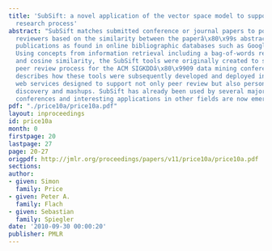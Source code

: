 ```yaml
---
title: 'SubSift: a novel application of the vector space model to support the academic
  research process'
abstract: "SubSift matches submitted conference or journal papers to potential peer
  reviewers based on the similarity between the paperâ\x80\x99s abstract and the reviewerâ\x80\x99s
  publications as found in online bibliographic databases such as Google Scholar.
  Using concepts from information retrieval including a bag-of-words representation
  and cosine similarity, the SubSift tools were originally created to streamline the
  peer review process for the ACM SIGKDDâ\x80\x9909 data mining conference. This paper
  describes how these tools were subsequently developed and deployed in the form of
  web services designed to support not only peer review but also personalised data
  discovery and mashups. SubSift has already been used by several major data mining
  conferences and interesting applications in other fields are now emerging."
pdf: "./price10a/price10a.pdf"
layout: inproceedings
id: price10a
month: 0
firstpage: 20
lastpage: 27
page: 20-27
origpdf: http://jmlr.org/proceedings/papers/v11/price10a/price10a.pdf
sections: 
author:
- given: Simon
  family: Price
- given: Peter A.
  family: Flach
- given: Sebastian
  family: Spiegler
date: '2010-09-30 00:00:20'
publisher: PMLR
---
```

